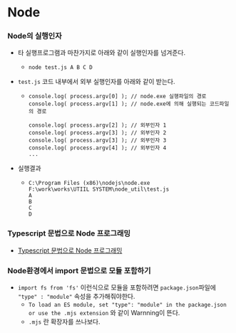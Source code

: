 # Node

### Node의 실행인자

* 타 실행프로그램과 마찬가지로 아래와 같이 실행인자를 넘겨준다.

  * `node test.js A B C D`  

* `test.js` 코드 내부에서 외부 실행인자를 아래와 같이 받는다.

  * ```
    console.log( process.argv[0] ); // node.exe 실행파일의 경로
    console.log( process.argv[1] );	// node.exe에 의해 실행되는 코드파일의 경로
    
    console.log( process.argv[2] ); // 외부인자 1
    console.log( process.argv[3] ); // 외부인자 2
    console.log( process.argv[3] ); // 외부인자 3
    console.log( process.argv[4] ); // 외부인자 4
    ...
    ```

* 실행결과

  * ```
    C:\Program Files (x86)\nodejs\node.exe
    F:\work\works\UTIIL SYSTEM\node_util\test.js
    A
    B
    C
    D
    ```

### Typescript 문법으로 Node 프로그래밍

* [Typescript 문법으로 Node 프로그래밍](./Web/Frontend/Typescript.md)

### Node환경에서 import 문법으로 모듈 포함하기

* `import fs from 'fs'` 이런식으로 모듈을 포함하려면 `package.json`파일에 `"type" : "module"` 속성을 추가해줘야한다. 
  * `To load an ES module, set "type": "module" in the package.json or use the .mjs extension` 와 같이 Warnning이 뜬다.
  * `.mjs` 란 확장자를 쓰나보다.